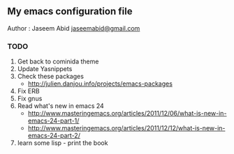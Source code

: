 ## My emacs configuration file
Author : Jaseem Abid <jaseemabid@gmail.com>

### TODO

1. Get back to cominida theme
2. Update Yasnippets
3. Check these packages
	* http://julien.danjou.info/projects/emacs-packages
4. Fix ERB
5. Fix gnus
6. Read what's new in emacs 24
   * http://www.masteringemacs.org/articles/2011/12/06/what-is-new-in-emacs-24-part-1/
   * http://www.masteringemacs.org/articles/2011/12/12/what-is-new-in-emacs-24-part-2/
7. learn some lisp - print the book

